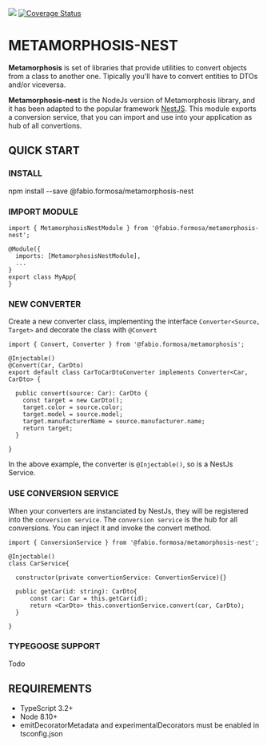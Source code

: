 ![](https://travis-ci.org/fabioformosa/metamorphosis-nest.svg?branch=master)
[![Coverage Status](https://coveralls.io/repos/github/fabioformosa/metamorphosis-nest/badge.svg?branch=master)](https://coveralls.io/github/fabioformosa/metamorphosis-nest?branch=master)

# METAMORPHOSIS-NEST
**Metamorphosis** is set of libraries that provide utilities to convert objects from a class to another one. Tipically you'll have to convert entities to DTOs and/or viceversa.

**Metamorphosis-nest** is the NodeJs version of Metamorphosis library, and it has been adapted to the popular framework [NestJS](https://nestjs.com). This module exports a conversion service, that you can import and use into your application as hub of all convertions.

## QUICK START

### INSTALL
npm install --save @fabio.formosa/metamorphosis-nest

### IMPORT MODULE

```
import { MetamorphosisNestModule } from '@fabio.formosa/metamorphosis-nest';

@Module({
  imports: [MetamorphosisNestModule],
  ...
}
export class MyApp{
}
```

### NEW CONVERTER

Create a new converter class, implementing the interface `Converter<Source, Target>` and decorate the class with `@Convert`

```
import { Convert, Converter } from '@fabio.formosa/metamorphosis';

@Injectable()
@Convert(Car, CarDto)
export default class CarToCarDtoConverter implements Converter<Car, CarDto> {
  
  public convert(source: Car): CarDto {
    const target = new CarDto();
    target.color = source.color;
    target.model = source.model;
    target.manufacturerName = source.manufacturer.name;
    return target;
  }

}
```
In the above example, the converter is `@Injectable()`, so is a NestJs Service.

### USE CONVERSION SERVICE
When your converters are instanciated by NestJs, they will be registered into the `conversion service`.
The `conversion service` is the hub for all conversions. You can inject it and invoke the convert method.

```
import { ConversionService } from '@fabio.formosa/metamorphosis-nest';

@Injectable()
class CarService{

  constructor(private convertionService: ConvertionService){}

  public getCar(id: string): CarDto{
      const car: Car = this.getCar(id);
      return <CarDto> this.convertionService.convert(car, CarDto);
  }

}
```

### TYPEGOOSE SUPPORT
Todo

## REQUIREMENTS
* TypeScript 3.2+
* Node 8.10+
* emitDecoratorMetadata and experimentalDecorators must be enabled in tsconfig.json
